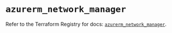 # `azurerm_network_manager`

Refer to the Terraform Registry for docs: [`azurerm_network_manager`](https://registry.terraform.io/providers/hashicorp/azurerm/4.4.0/docs/resources/network_manager).
